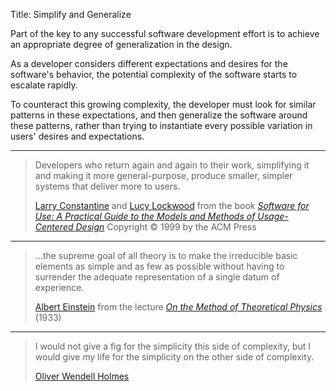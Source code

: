 Title: Simplify and Generalize

Part of the key to any successful software development effort is to achieve an appropriate degree of generalization in the design.

As a developer considers different expectations and desires for the software's behavior, the potential complexity of the software starts to escalate rapidly.

To counteract this growing complexity, the developer must look for similar patterns in these expectations, and then generalize the software around these patterns, rather than trying to instantiate every possible variation in users' desires and expectations.

----

<blockquote>
<p>
Developers who return again and again to their work, simplifying it and making it more general-purpose, produce smaller, simpler systems that deliver more to users.</p>

<footer>
<a href="http://en.wikipedia.org/wiki/Larry_Constantine">Larry Constantine</a> and <a href="http://en.wikipedia.org/wiki/Lucy_Lockwood">Lucy Lockwood</a> from the book <cite><a href="bibliography.html#constantine-lockwood-1999">Software for Use: A Practical Guide to the Models and Methods of Usage-Centered Design</a></cite> Copyright &copy; 1999 by the ACM Press
</footer>
</blockquote>

----

<blockquote>
<p>
...the supreme goal of all theory is to make the irreducible basic elements as simple and as few as possible without having to surrender the adequate representation of a single datum of experience.</p>

<footer>
<a href="http://en.wikipedia.org/wiki/Albert_Einstein">Albert Einstein</a> from the lecture <cite><a href="bibliography.html#einstein-1933">On the Method of Theoretical Physics</a></cite> (1933)
</footer>
</blockquote>

----

<blockquote>
<p>
I would not give a fig for the simplicity this side of complexity, but I would give my life for the simplicity on the other side of complexity.</p>

<footer>
<a href="http://en.wikipedia.org/wiki/Oliver_Wendell_Holmes">Oliver Wendell Holmes</a>
</footer>
</blockquote>




